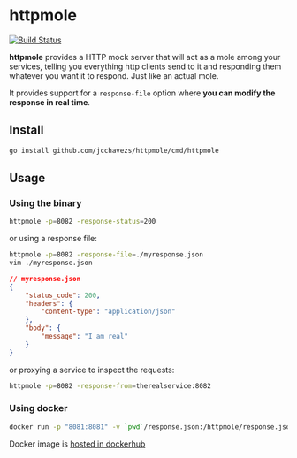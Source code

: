 # httpmole

[![Build Status](https://travis-ci.com/jcchavezs/httpmole.svg?branch=master)](https://travis-ci.com/jcchavezs/httpmole)

**httpmole** provides a HTTP mock server that will act as a mole among your services, telling you everything http clients send to it and responding them whatever you want it to respond. Just like an actual mole.

It provides support for a `response-file` option where **you can modify the response in real time**.

## Install

```bash
go install github.com/jcchavezs/httpmole/cmd/httpmole
```

## Usage

### Using the binary

```bash
httpmole -p=8082 -response-status=200
```

or using a response file:

```bash
httpmole -p=8082 -response-file=./myresponse.json
vim ./myresponse.json
```

```json
// myresponse.json
{
    "status_code": 200,
    "headers": {
        "content-type": "application/json"
    },
    "body": {
        "message": "I am real"
    }
}
```

or proxying a service to inspect the requests:

```bash
httpmole -p=8082 -response-from=therealservice:8082
```

### Using docker

```bash
docker run -p "8081:8081" -v `pwd`/response.json:/httpmole/response.json -response-file=/httpmole/response.json jcchavezs/httpmole
```

Docker image is [hosted in dockerhub](https://hub.docker.com/repository/docker/jcchavezs/httpmole
)

